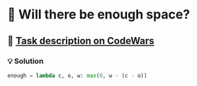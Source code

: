 # 📝 Will there be enough space?

## 🔗 [Task description on CodeWars](https://www.codewars.com/kata/5875b200d520904a04000003)

### 💡 Solution

```python
enough = lambda c, o, w: max(0, w - (c - o))
```
